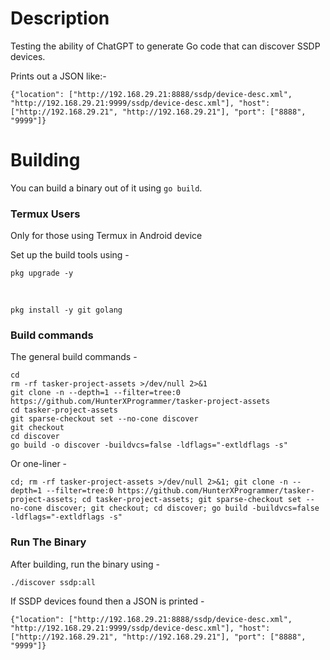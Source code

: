 # Description
Testing the ability of ChatGPT to generate Go code that can discover SSDP devices.

Prints out a JSON like:-

`{"location": ["http://192.168.29.21:8888/ssdp/device-desc.xml", "http://192.168.29.21:9999/ssdp/device-desc.xml"], "host": ["http://192.168.29.21", "http://192.168.29.21"], "port": ["8888", "9999"]}`

# Building
You can build a binary out of it using `go build`.

### Termux Users
Only for those using Termux in Android device

Set up the build tools using -

    pkg upgrade -y

&nbsp;

    pkg install -y git golang

### Build commands
The general build commands -

    cd
    rm -rf tasker-project-assets >/dev/null 2>&1
    git clone -n --depth=1 --filter=tree:0 https://github.com/HunterXProgrammer/tasker-project-assets
    cd tasker-project-assets
    git sparse-checkout set --no-cone discover
    git checkout
    cd discover
    go build -o discover -buildvcs=false -ldflags="-extldflags -s"

Or one-liner -

    cd; rm -rf tasker-project-assets >/dev/null 2>&1; git clone -n --depth=1 --filter=tree:0 https://github.com/HunterXProgrammer/tasker-project-assets; cd tasker-project-assets; git sparse-checkout set --no-cone discover; git checkout; cd discover; go build -buildvcs=false -ldflags="-extldflags -s"

### Run The Binary
After building, run the binary using -

    ./discover ssdp:all

If SSDP devices found then a JSON is printed -

`{"location": ["http://192.168.29.21:8888/ssdp/device-desc.xml", "http://192.168.29.21:9999/ssdp/device-desc.xml"], "host": ["http://192.168.29.21", "http://192.168.29.21"], "port": ["8888", "9999"]}`

